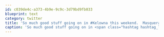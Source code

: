 ```yaml
---
id: c039de4c-a373-4b9e-9c9c-3d79bd9fb033
blueprint: text
category: twitter
title: 'So much good stuff going on in #Kelowna this weekend.  Masquerave, Urban Adv Challenge, etc.  No reason to sit at home in the dark!'
caption: 'So much good stuff going on in <span class="hashtag hashtag_local">#<a href="http://tweettemp.darylchymko.ca/?tag=kelowna">Kelowna</a> this weekend.  Masquerave, Urban Adv Challenge, etc.  No reason to sit at home in the dark!'
---
```

